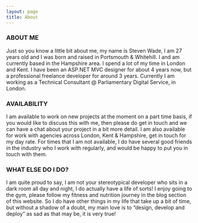 ```yaml
---
layout: page
title: About
---
```


### ABOUT ME
Just so you know a little bit about me, my name is Steven Wade, I am 27 years old and I was born and raised in Portsmouth & Whitehill. I and am currently based in the Hampshire area. I spend a lot of my time in London and Kent. I have been an ASP.NET MVC designer for about 4 years now, but a professional freelance developer for around 3 years. Currently I am working as a Technical Consultant @ Parliamentary Digital Service, in London.

### AVAILABILITY
I am available to work on new projects at the moment on a part time basis, if you would like to discuss this with me, then please do get in touch and we can have a chat about your project in a bit more detail. I am also available for work with agencies across London, Kent & Hampshire, get in touch for my day rate. For times that I am not available, I do have several good friends in the industry who I work with regularly, and would be happy to put you in touch with them.

### WHAT ELSE DO I DO?
I am quite proud to say, I am not your stereotypical developer who sits in a dark room all day and night, I do actually have a life of sorts! I enjoy going to the gym, please follow my fitness and nutrition journey in the blog section of this website. So I do have other things in my life that take up a bit of time, but without a shadow of a doubt, my main love is to “design, develop and deploy” as sad as that may be, it is very true!
